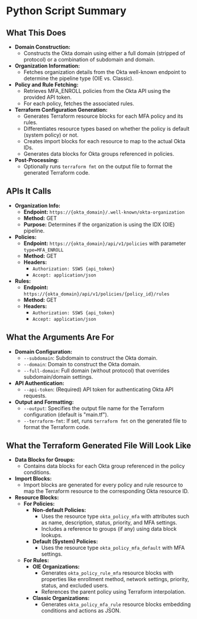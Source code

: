 # Python Script Summary

## What This Does
- **Domain Construction:**  
  - Constructs the Okta domain using either a full domain (stripped of protocol) or a combination of subdomain and domain.
- **Organization Information:**  
  - Fetches organization details from the Okta well-known endpoint to determine the pipeline type (OIE vs. Classic).
- **Policy and Rule Fetching:**  
  - Retrieves MFA_ENROLL policies from the Okta API using the provided API token.
  - For each policy, fetches the associated rules.
- **Terraform Configuration Generation:**  
  - Generates Terraform resource blocks for each MFA policy and its rules.
  - Differentiates resource types based on whether the policy is default (system policy) or not.
  - Creates import blocks for each resource to map to the actual Okta IDs.
  - Generates data blocks for Okta groups referenced in policies.
- **Post-Processing:**  
  - Optionally runs `terraform fmt` on the output file to format the generated Terraform code.

## APIs It Calls
- **Organization Info:**  
  - **Endpoint:** `https://{okta_domain}/.well-known/okta-organization`  
  - **Method:** GET  
  - **Purpose:** Determines if the organization is using the IDX (OIE) pipeline.
- **Policies:**  
  - **Endpoint:** `https://{okta_domain}/api/v1/policies` with parameter `type=MFA_ENROLL`  
  - **Method:** GET  
  - **Headers:**  
    - `Authorization: SSWS {api_token}`  
    - `Accept: application/json`
- **Rules:**  
  - **Endpoint:** `https://{okta_domain}/api/v1/policies/{policy_id}/rules`  
  - **Method:** GET  
  - **Headers:**  
    - `Authorization: SSWS {api_token}`  
    - `Accept: application/json`

## What the Arguments Are For
- **Domain Configuration:**  
  - `--subdomain`: Subdomain to construct the Okta domain.  
  - `--domain`: Domain to construct the Okta domain.  
  - `--full-domain`: Full domain (without protocol) that overrides subdomain/domain settings.
- **API Authentication:**  
  - `--api-token`: (Required) API token for authenticating Okta API requests.
- **Output and Formatting:**  
  - `--output`: Specifies the output file name for the Terraform configuration (default is "main.tf").  
  - `--terraform-fmt`: If set, runs `terraform fmt` on the generated file to format the Terraform code.

## What the Terraform Generated File Will Look Like
- **Data Blocks for Groups:**  
  - Contains data blocks for each Okta group referenced in the policy conditions.
- **Import Blocks:**  
  - Import blocks are generated for every policy and rule resource to map the Terraform resource to the corresponding Okta resource ID.
- **Resource Blocks:**
  - **For Policies:**
    - **Non-default Policies:**  
      - Uses the resource type `okta_policy_mfa` with attributes such as name, description, status, priority, and MFA settings.
      - Includes a reference to groups (if any) using data block lookups.
    - **Default (System) Policies:**  
      - Uses the resource type `okta_policy_mfa_default` with MFA settings.
  - **For Rules:**
    - **OIE Organizations:**  
      - Generates `okta_policy_rule_mfa` resource blocks with properties like enrollment method, network settings, priority, status, and excluded users.
      - References the parent policy using Terraform interpolation.
    - **Classic Organizations:**  
      - Generates `okta_policy_mfa_rule` resource blocks embedding conditions and actions as JSON.